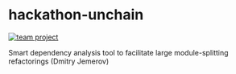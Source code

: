hackathon-unchain
=================

[![team project](http://jb.gg/badges/team.svg)](https://confluence.jetbrains.com/display/ALL/JetBrains+on+GitHub)

Smart dependency analysis tool to facilitate large module-splitting refactorings (Dmitry Jemerov)
